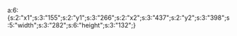 a:6:{s:2:"x1";s:3:"155";s:2:"y1";s:3:"266";s:2:"x2";s:3:"437";s:2:"y2";s:3:"398";s:5:"width";s:3:"282";s:6:"height";s:3:"132";}